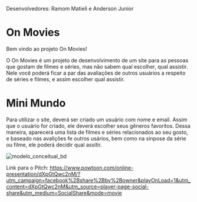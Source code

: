 Desenvolvedores: Ramom Matieli e Anderson Junior

# On Movies
Bem vindo ao projeto On Movies!

O On Movies é um projeto de desenvolvimento de um site para as pessoas que gostam de filmes e séries, mas não sabem qual escolher, qual assistir.
Nele você poderá ficar a par das avaliações de outros usuários a respeito de séries e filmes, e assim escolher qual assistir.

# Mini Mundo
Para utilizar o site, deverá ser criado um usuário com nome e email. Assim que o usuário for criado, ele deverá escolher seus gêneros favoritos. Dessa maneira, aparecerá uma lista de filmes e séries relacionados ao seu gosto, e baseado nas avalições fe outros usários, bem como na sinpose da série ou filme, ele poderá decidir qual assitir.

![modelo_conceitual_bd](https://cloud.githubusercontent.com/assets/26657986/24824892/ad1beb3e-1bea-11e7-860f-117ae2f2e5d3.png)

Link para o Pitch: https://www.powtoon.com/online-presentation/dXpGtQwc2nM/?utm_campaign=facebook%2Bshare%2Bby%2Bowner&playOnLoad=1&utm_content=dXpGtQwc2nM&utm_source=player-page-social-share&utm_medium=SocialShare&mode=movie
